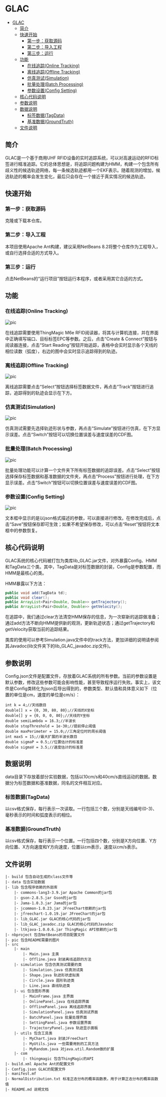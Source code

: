 # GLAC
- [GLAC](#glac)
  - [简介](#%e7%ae%80%e4%bb%8b)
  - [快速开始](#%e5%bf%ab%e9%80%9f%e5%bc%80%e5%a7%8b)
    - [第一步：获取源码](#%e7%ac%ac%e4%b8%80%e6%ad%a5%e8%8e%b7%e5%8f%96%e6%ba%90%e7%a0%81)
    - [第二步：导入工程](#%e7%ac%ac%e4%ba%8c%e6%ad%a5%e5%af%bc%e5%85%a5%e5%b7%a5%e7%a8%8b)
    - [第三步：运行](#%e7%ac%ac%e4%b8%89%e6%ad%a5%e8%bf%90%e8%a1%8c)
  - [功能](#%e5%8a%9f%e8%83%bd)
    - [在线追踪(Online Tracking)](#%e5%9c%a8%e7%ba%bf%e8%bf%bd%e8%b8%aaonline-tracking)
    - [离线追踪(Offline Tracking)](#%e7%a6%bb%e7%ba%bf%e8%bf%bd%e8%b8%aaoffline-tracking)
    - [仿真测试(Simulation)](#%e4%bb%bf%e7%9c%9f%e6%b5%8b%e8%af%95simulation)
    - [批量处理(Batch Processing)](#%e6%89%b9%e9%87%8f%e5%a4%84%e7%90%86batch-processing)
    - [参数设置(Config Setting)](#%e5%8f%82%e6%95%b0%e8%ae%be%e7%bd%aeconfig-setting)
  - [核心代码说明](#%e6%a0%b8%e5%bf%83%e4%bb%a3%e7%a0%81%e8%af%b4%e6%98%8e)
  - [参数说明](#%e5%8f%82%e6%95%b0%e8%af%b4%e6%98%8e)
  - [数据说明](#%e6%95%b0%e6%8d%ae%e8%af%b4%e6%98%8e)
    - [标签数据(TagData)](#%e6%a0%87%e7%ad%be%e6%95%b0%e6%8d%aetagdata)
    - [基准数据(GroundTruth)](#%e5%9f%ba%e5%87%86%e6%95%b0%e6%8d%aegroundtruth)
  - [文件说明](#%e6%96%87%e4%bb%b6%e8%af%b4%e6%98%8e)

## 简介
GLAC是一个基于商用UHF RFID设备的实时追踪系统，可以对高速运动的RFID标签进行精准追踪。它的总体思想是，将追踪问题构建为HMM，构建一个包含所有歧义性的候选轨迹网络，每一条候选轨迹都用一个EKF表示。随着观测的增加，候选轨迹的概率会发生变化，最后只会存在一个接近于真实情况的候选轨迹。

## 快速开始

### 第一步：获取源码
克隆或下载本仓库。
### 第二步：导入工程
本项目使用Apache Ant构建，建议采用NetBeans 8.2将整个仓库作为工程导入，或自行选择合适的方式导入。
### 第三步：运行
点击NetBeans的“运行项目”按钮运行本程序，或者采用其它合适的方式。

## 功能
### 在线追踪(Online Tracking)
![pic](https://github.com/543202718/GLAC/raw/master/pic/online.jpg)

在线追踪需要使用ThingMagic M6e RFID阅读器，将其与计算机连接，并在界面中正确填写端口、目标标签EPC等参数。之后，点击“Create & Connect”按钮与阅读器连接，点击“Start Reading”按钮开始追踪，表格中会实时显示各个天线的相位读数（弧度），右边的图中会实时显示追踪得到的轨迹。
### 离线追踪(Offline Tracking)
![pic](https://github.com/543202718/GLAC/raw/master/pic/offline.jpg)

离线追踪需要点击“Select”按钮选择标签数据文件，再点击“Track”按钮进行追踪，追踪得到的轨迹会显示在下方。
### 仿真测试(Simulation)
![pic](https://github.com/543202718/GLAC/raw/master/pic/simulation.jpg)

仿真测试需要先选择轨迹形状与参数，再点击“Simulate”按钮进行仿真，在下方显示误差。点击“Switch”按钮可以切换位置误差与速度误差的CDF图。

### 批量处理(Batch Processing)
![pic](https://github.com/543202718/GLAC/raw/master/pic/batch.jpg)

批量处理功能可以计算一个文件夹下所有标签数据的追踪误差。点击“Select”按钮选择保存标签数据和基准数据的文件夹，再点击“Process”按钮进行处理，在下方显示误差。点击“Switch”按钮可以切换位置误差与速度误差的CDF图。
### 参数设置(Config Setting)
![pic](https://github.com/543202718/GLAC/raw/master/pic/config.jpg)

文本框中显示的是以json格式描述的参数，可以直接进行修改。在修改完成后，点击“Save”按钮保存即可生效；如果不希望保存修改，可以点击“Reset”按钮将文本框中的参数恢复。

## 核心代码说明
GLAC系统的核心代码被打包为类库lib_GLAC.jar文件，对外暴露Config、HMM和TagData三个类。其中，TagData是对标签数据的封装，Config是参数配置，而HMM是最核心的类。

HMM暴露以下方法：

```java
public void add(TagData td);
public void clear();
public ArrayList<Pair<Double, Double>> getTrajectory();
public ArrayList<Pair<Double, Double>> getVelocity();
```

在追踪中，我们通过clear方法清空HMM保存的信息，为一次崭新的追踪做准备；通过add方法不断向HMM提供新的观测，更新轨迹状态；通过getTrajectory和getVelocity获取当前的追踪结果。

类库的使用可以参考Simulation.java文件中的track方法，更加详细的说明请参阅其Javadoc(lib文件夹下的lib_GLAC_javadoc.zip文件)。

## 参数说明
Config.json文件是配置文件，存放着GLAC系统的所有参数。当前的参数设置是默认参数，修改这些参数可能会影响性能，甚至导致程序运行失败。事实上，该文件是Config类转化为json后导出得到的，参数类型、默认值和具体意义如下（位置的单位是cm，速度的单位是cm/s）：
```
int k = 4;//天线数目
double[] x = {0, 30, 80, 80};//天线的X坐标
double[] y = {0, 0, 0, 80};//天线的Y坐标
double semiLambda = 16.3;//半波长
double stopThreshold = 1e-30;//提前停止阈值
double maxPerimeter = 15.0;//三角定位时的周长阈值
int maxS = 15;//最大扩展的半波长数目
double sigmaP = 0.5;//位置估计的标准差
double sigmaV = 3.5;//速度估计的标准差
```

## 数据说明
data目录下存放着部分实验数据，包括以10cm/s和40cm/s直线运动的数据。数据分为标签数据和基准数据，同名的文件相互对应。

### 标签数据(TagData)
以csv格式保存，每行表示一次读取。一行包括三个数，分别是天线编号(0-3)、毫秒表示的时间和弧度表示的相位。

### 基准数据(GroundTruth)
以csv格式保存，每行表示一个位置。一行包括四个数，分别是X方向位置、Y方向位置、X方向速度和Y方向速度，位置以cm表示，速度以cm/s表示。


## 文件说明
```
|- build 包含自动生成的class文件等
|- data 包含实验数据
|- lib 包含程序依赖的外部库
    |- commons-lang3-3.9.jar Apache Common的jar包
    |- gson-2.8.5.jar Gson的jar包
    |- Jama-1.0.3.jar Jama的jar包
    |- jcommon-1.0.23.jar JFreeChart依赖的jar包
    |- jfreechart-1.0.19.jar JFreeChart的jar包
    |- lib_GLAC.jar GLAC的核心代码的jar包
    |- lib_GLAC_javadoc.zip GLAC的核心代码的Javadoc
    |- ltkjava-1.0.0.6.jar ThingMagic API依赖的jar包
|- nbproject 包含NetBeans的项目配置文件
|- pic 包含README需要的图片
|- src
    |- main 
        |- Main.java 主类
        |- Offline.java 封装离线追踪的方法
    |- simulation 包含仿真测试需要的类
        |- Simulation.java 仿真测试类
        |- Shape.java 轨迹形状虚拟类
        |- Circle.java 圆形轨迹类
        |- Line.java 直线轨迹类
    |- ui 包含图形界面
        |- MainFrame.java 主界面
        |- OnlinePanel.java 在线追踪界面
        |- OfflinePanel.java 离线追踪界面
        |- SimulationPanel.java 仿真测试界面
        |- BatchPanel.java 批量处理界面
        |- SettingPanel.java 参数设置界面
        |- TrajectoryPanel.java 轨迹显示面板
    |- utils 包含工具类 
        |- MyChart.java 封装JFreeChart
        |- MyUtils.java 一些需要用到的工具方法
        |- MyRandom.java 对java.util.Random做的扩展
	|- com
		|- thingmagic 包含ThingMagic的API
|- build.xml Apache Ant的配置文件
|- Config.json GLAC的配置文件
|- manifest.mf 
|- NormalDistribution.txt 标准正态分布的概率函数表，用于计算正态分布的概率函数值
|- README.md 说明文档
```
